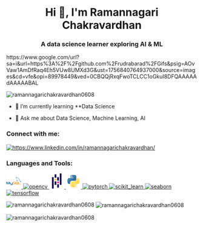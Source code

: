 <h1 align="center">Hi 👋, I'm Ramannagari Chakravardhan</h1>
<h3 align="center">A data science learner exploring AI & ML</h3>
https://www.google.com/url?sa=i&url=https%3A%2F%2Fgithub.com%2Frudrabarad%2FGifs&psig=AOvVaw1AmDfRaq4Eh5VUw8UMXd3G&ust=1756840764937000&source=images&cd=vfe&opi=89978449&ved=0CBQQjRxqFwoTCLCC1oGkuI8DFQAAAAAdAAAAABAL

<p align="left"> <img src="https://komarev.com/ghpvc/?username=ramannagarichakravardhan0608&label=Profile%20views&color=0e75b6&style=flat" alt="ramannagarichakravardhan0608" /> </p>

- 🌱 I’m currently learning **Data Science

- 💬 Ask me about  Data Science, Machine Learning, AI

<h3 align="left">Connect with me:</h3>
<p align="left">
<a href="https://linkedin.com/in/https://www.linkedin.com/in/ramannagarichakravardhan/" target="blank"><img align="center" src="https://raw.githubusercontent.com/rahuldkjain/github-profile-readme-generator/master/src/images/icons/Social/linked-in-alt.svg" alt="https://www.linkedin.com/in/ramannagarichakravardhan/" height="30" width="40" /></a>
</p>

<h3 align="left">Languages and Tools:</h3>
<p align="left"> <a href="https://www.mysql.com/" target="_blank" rel="noreferrer"> <img src="https://raw.githubusercontent.com/devicons/devicon/master/icons/mysql/mysql-original-wordmark.svg" alt="mysql" width="40" height="40"/> </a> <a href="https://opencv.org/" target="_blank" rel="noreferrer"> <img src="https://www.vectorlogo.zone/logos/opencv/opencv-icon.svg" alt="opencv" width="40" height="40"/> </a> <a href="https://pandas.pydata.org/" target="_blank" rel="noreferrer"> <img src="https://raw.githubusercontent.com/devicons/devicon/2ae2a900d2f041da66e950e4d48052658d850630/icons/pandas/pandas-original.svg" alt="pandas" width="40" height="40"/> </a> <a href="https://www.python.org" target="_blank" rel="noreferrer"> <img src="https://raw.githubusercontent.com/devicons/devicon/master/icons/python/python-original.svg" alt="python" width="40" height="40"/> </a> <a href="https://pytorch.org/" target="_blank" rel="noreferrer"> <img src="https://www.vectorlogo.zone/logos/pytorch/pytorch-icon.svg" alt="pytorch" width="40" height="40"/> </a> <a href="https://scikit-learn.org/" target="_blank" rel="noreferrer"> <img src="https://upload.wikimedia.org/wikipedia/commons/0/05/Scikit_learn_logo_small.svg" alt="scikit_learn" width="40" height="40"/> </a> <a href="https://seaborn.pydata.org/" target="_blank" rel="noreferrer"> <img src="https://seaborn.pydata.org/_images/logo-mark-lightbg.svg" alt="seaborn" width="40" height="40"/> </a> <a href="https://www.tensorflow.org" target="_blank" rel="noreferrer"> <img src="https://www.vectorlogo.zone/logos/tensorflow/tensorflow-icon.svg" alt="tensorflow" width="40" height="40"/> </a> </p>

<p><img align="left" src="https://github-readme-stats.vercel.app/api/top-langs?username=ramannagarichakravardhan0608&show_icons=true&locale=en&layout=compact" alt="ramannagarichakravardhan0608" /></p>

<p>&nbsp;<img align="center" src="https://github-readme-stats.vercel.app/api?username=ramannagarichakravardhan0608&show_icons=true&locale=en" alt="ramannagarichakravardhan0608" /></p>

<p><img align="center" src="https://github-readme-streak-stats.herokuapp.com/?user=ramannagarichakravardhan0608&" alt="ramannagarichakravardhan0608" /></p>

